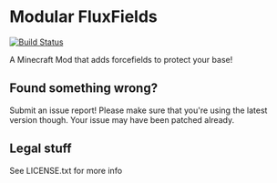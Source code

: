 Modular FluxFields
==================

[![Build Status](https://travis-ci.org/CraftedCart/Modular-FluxFields.svg)](https://travis-ci.org/CraftedCart/Modular-FluxFields)

A Minecraft Mod that adds forcefields to protect your base!

## Found something wrong?
Submit an issue report! Please make sure that you're using the latest version though. Your issue may have been patched already.

## Legal stuff
See LICENSE.txt for more info
